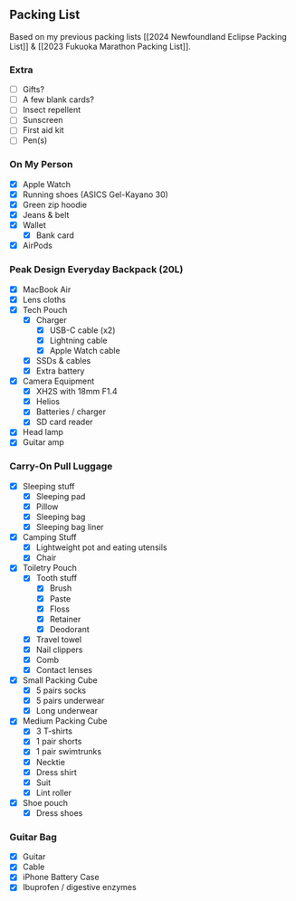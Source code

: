 ## Packing List
Based on my previous packing lists [[2024 Newfoundland Eclipse Packing List]] & [[2023 Fukuoka Marathon Packing List]].
### Extra
- [ ] Gifts?
- [ ] A few blank cards?
- [ ] Insect repellent
- [ ] Sunscreen
- [ ] First aid kit
- [ ] Pen(s)
### On My Person
- [x] Apple Watch
- [x] Running shoes (ASICS Gel-Kayano 30)
- [x] Green zip hoodie
- [x] Jeans & belt
- [x] Wallet
	- [x] Bank card
- [x] AirPods
### Peak Design Everyday Backpack (20L)
- [x] MacBook Air
- [x] Lens cloths
- [x] Tech Pouch
	- [x] Charger
		- [x] USB-C cable (x2)
		- [x] Lightning cable
		- [x] Apple Watch cable
	- [x] SSDs & cables
	- [x] Extra battery
- [x] Camera Equipment
	- [x] XH2S with 18mm F1.4
	- [x] Helios
	- [x] Batteries / charger
	- [x] SD card reader
- [x] Head lamp
- [x] Guitar amp
### Carry-On Pull Luggage
- [x] Sleeping stuff
	- [x] Sleeping pad
	- [x] Pillow
	- [x] Sleeping bag
	- [x] Sleeping bag liner
- [x] Camping Stuff
	- [x] Lightweight pot and eating utensils
	- [x] Chair
- [x] Toiletry Pouch
	- [x] Tooth stuff
		- [x] Brush
	    - [x] Paste
	    - [x] Floss
	    - [x] Retainer
		- [x] Deodorant
	- [x] Travel towel
	- [x] Nail clippers
	- [x] Comb
	- [x] Contact lenses
- [x] Small Packing Cube
	- [x] 5 pairs socks
	- [x] 5 pairs underwear
	- [x] Long underwear
- [x] Medium Packing Cube
	- [x] 3 T-shirts
	- [x] 1 pair shorts
	- [x] 1 pair swimtrunks
	- [x] Necktie
	- [x] Dress shirt
	- [x] Suit
	- [x] Lint roller
- [x] Shoe pouch
	- [x] Dress shoes
### Guitar Bag
- [x] Guitar
- [x] Cable
- [x] iPhone Battery Case
- [x] Ibuprofen / digestive enzymes